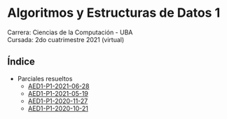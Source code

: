 # Algoritmos y Estructuras de Datos 1

Carrera: Ciencias de la Computación - UBA\
Cursada: 2do cuatrimestre 2021 (virtual)

## Índice

- Parciales resueltos
  - [AED1-P1-2021-06-28](Parciales/AED1-P1-2021-06-28)
  - [AED1-P1-2021-05-19](Parciales/AED1-P1-2021-05-19)
  - [AED1-P1-2020-11-27](Parciales/AED1-P1-2020-11-27)
  - [AED1-P1-2020-10-21](Parciales/AED1-P1-2020-10-21)
